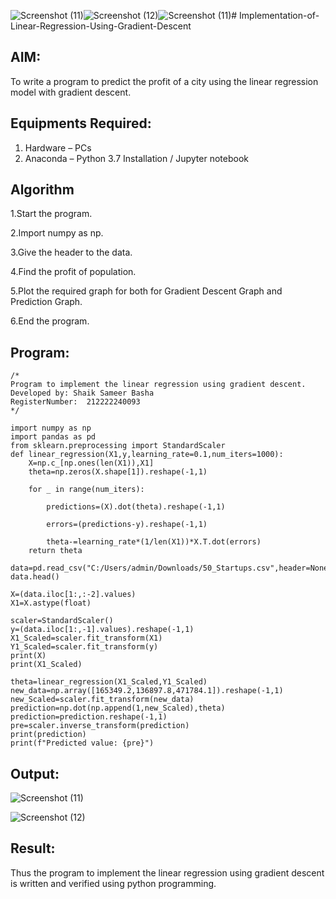 ![Screenshot (11)](https://github.com/shaikSameerbasha5404/Implementation-of-Linear-Regression-Using-Gradient-Descent/assets/118707756/3800afd7-5522-4e06-b18f-06b0f2dc9476)![Screenshot (12)](https://github.com/shaikSameerbasha5404/Implementation-of-Linear-Regression-Using-Gradient-Descent/assets/118707756/8e957d67-7f20-41d6-a9b5-40ebac2b6644)![Screenshot (11)](https://github.com/shaikSameerbasha5404/Implementation-of-Linear-Regression-Using-Gradient-Descent/assets/118707756/7f2cf8e6-9be5-4617-a752-63f507f7e21b)# Implementation-of-Linear-Regression-Using-Gradient-Descent

## AIM:
To write a program to predict the profit of a city using the linear regression model with gradient descent.

## Equipments Required:
1. Hardware – PCs
2. Anaconda – Python 3.7 Installation / Jupyter notebook

## Algorithm
1.Start the program.
  
  2.Import numpy as np.
  
  3.Give the header to the data.
  
  4.Find the profit of population.
  
  5.Plot the required graph for both for Gradient Descent Graph and Prediction Graph.
  
  6.End the program.
  

## Program:
```
/*
Program to implement the linear regression using gradient descent.
Developed by: Shaik Sameer Basha
RegisterNumber:  212222240093
*/

import numpy as np
import pandas as pd
from sklearn.preprocessing import StandardScaler
def linear_regression(X1,y,learning_rate=0.1,num_iters=1000):
    X=np.c_[np.ones(len(X1)),X1]
    theta=np.zeros(X.shape[1]).reshape(-1,1)
    
    for _ in range(num_iters):
        
        predictions=(X).dot(theta).reshape(-1,1)
        
        errors=(predictions-y).reshape(-1,1)
        
        theta-=learning_rate*(1/len(X1))*X.T.dot(errors)
    return theta

data=pd.read_csv("C:/Users/admin/Downloads/50_Startups.csv",header=None)
data.head()

X=(data.iloc[1:,:-2].values)
X1=X.astype(float)

scaler=StandardScaler()
y=(data.iloc[1:,-1].values).reshape(-1,1)
X1_Scaled=scaler.fit_transform(X1)
Y1_Scaled=scaler.fit_transform(y)
print(X)
print(X1_Scaled)

theta=linear_regression(X1_Scaled,Y1_Scaled)
new_data=np.array([165349.2,136897.8,471784.1]).reshape(-1,1)
new_Scaled=scaler.fit_transform(new_data)
prediction=np.dot(np.append(1,new_Scaled),theta)
prediction=prediction.reshape(-1,1)
pre=scaler.inverse_transform(prediction)
print(prediction)
print(f"Predicted value: {pre}")

```

## Output:
![Screenshot (11)](https://github.com/shaikSameerbasha5404/Implementation-of-Linear-Regression-Using-Gradient-Descent/assets/118707756/06829587-6f45-4e0c-b499-79a1879df410)

![Screenshot (12)](https://github.com/shaikSameerbasha5404/Implementation-of-Linear-Regression-Using-Gradient-Descent/assets/118707756/0f173563-9c83-471b-b7fa-7082f6877c20)

## Result:
Thus the program to implement the linear regression using gradient descent is written and verified using python programming.

